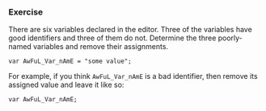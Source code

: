 ### Exercise

There are six variables declared in the editor. Three of the variables have good identifiers and three of them do not. Determine the three poorly-named variables and remove their assignments.

```
var AwFuL_Var_nAmE = "some value";
```

For example, if you think `AwFuL_Var_nAmE` is a bad identifier, then remove its assigned value and leave it like so:

```
var AwFuL_Var_nAmE;
```
